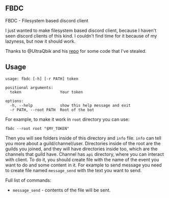 FBDC
--
FBDC - Filesystem based discord client

I just wanted to make filesystem based discord client, because I haven't seen discord clients of this kind. I couldn't find time for it because of my lazyness, but now it should work.

Thanks to @UltraQbik and his [repo](https://github.com/UltraQbik/headless-discord) for some code that I've stealed.

Usage
--
```
usage: fbdc [-h] [-r PATH] token

positional arguments:
  token                 Your token

options:
  -h, --help            show this help message and exit
  -r PATH, --root PATH  Root of the bot
```

For example, to make it work in `root` directory you can use:
```
fbdc --root root "$MY_TOKEN"
```

Then you will see folders inside of this directory and `info` file. `info` can tell you more about a guild/channel/user. Directories inside of the root are the guilds you joined, and they will have directories inside too, which are the channels that guild have. Channel has `api` directory, where you can interact with client. To do it, you should create file with the name of the event you want to do and some content in it. For example to send message you need to create file named `message_send` with the text you want to send.

Full list of commands:  
- `message_send` - contents of the file will be sent.  
